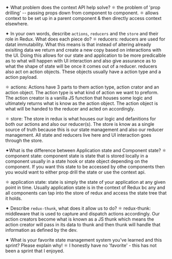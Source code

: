 
✦ What problem does the context API help solve?
⚛︎ the problem of 'prop drilling' -- passing props down from component to component.
 ⚛︎ allows context to be set up in a parent component & then directly access context elsewhere.



✦ In your own words, describe `actions`, `reducers` and the `store` and their role in Redux. 
What does each piece do? 
⚛︎ reducers: reducers are used for datat immutability. What this means is that instead of altering already exisiting data we return and create a new copy based on interactions with the UI. Doing this allows for our state and application to be more predicalble as to what will happen with UI interaction and also give assurance as to what the shape of state will be once it comes out of a reducer. reducers also act on action objects. These objects usually have a action type and a action payload.

⚛︎ actions: Actions have 3 parts to them action type, action crator and an action object. The action type is what kind of action we want to preform. The action creator is a vanilla JS function that houses some logic and ultimately returns what is know as the action object. The action object is what will be handed to the reducer and acted on accordingly.

⚛︎ store: The store in redux is what houses our logic and defanitions for both our actions and also our reducer(s). The store is know as a single source of truth because this is our state management and also our reducer management. All state and reducers live here and UI interaction goes through the store.
 



✦What is the difference between Application state and Component state?
⚛︎ component state: component state is state that is stored locally in a component usually in a state hook or state object depending on the component. If you want this state to be accessed by othe components then you would want to either prop drill the state or use the context api.

⚛︎ application state: state is simply the state of your application at any given point in time. Usually application state is in the context of Redux bc any and all components can tap into the store of redux and access the state tree that it holds.




✦ Describe `redux-thunk`, what does it allow us to do? 
⚛︎ redux-thunk: middleware that is used to capture and dispatch actions accordingly. Our action creators become what is known as a JS thunk which means the action creator will pass in its data to thunk and then thunk will handle that information as defined by the dev.



✦ What is your favorite state management system you've learned and this sprint? Please explain why!
⚛︎ I honestly have no 'favorite' - this has not been a sprint that I enjoyed. 

